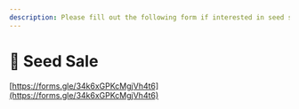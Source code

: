 ```yaml
---
description: Please fill out the following form if interested in seed sale.
---
```


# 🌱 Seed Sale

[https://forms.gle/34k6xGPKcMgjVh4t6](https://forms.gle/34k6xGPKcMgjVh4t6)
